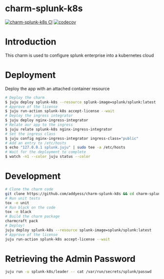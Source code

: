 # charm-splunk-k8s

[![charm-splunk-k8s CI](https://github.com/addyess/charm-splunk-k8s/actions/workflows/main.yml/badge.svg)](https://github.com/addyess/charm-splunk-k8s/actions/workflows/main.yml)
[![codecov](https://codecov.io/gh/addyess/charm-splunk-k8s/branch/main/graph/badge.svg?token=T27QYE2PCI)](https://codecov.io/gh/addyess/charm-splunk-k8s)

Introduction
============

This charm is used to configure splunk enterprise into a kubernetes cloud

Deployment
==========
Deploy the app with an attached container resource
```bash
# Deploy the charm
$ juju deploy splunk-k8s --resource splunk-image=splunk/splunk:latest
# Approve of the license
$ juju run-action splunk-k8s accept-license --wait
# Deploy the ingress integrator
$ juju deploy nginx-ingress-integrator
# Relate our app to the ingress
$ juju relate splunk-k8s nginx-ingress-integrator
# Set the ingress class
$ juju config nginx-ingress-integrator ingress-class="public"
# Add an entry to /etc/hosts
$ echo "127.0.0.1 splunk.juju" | sudo tee -a /etc/hosts
# Wait for the deployment to complete
$ watch -n1 --color juju status --color

```

Development
===========
```bash
# Clone the charm code
git clone https://github.com/addyess/charm-splunk-k8s && cd charm-splunk-k8s
# Run unit tests
tox -e unit
# Run black on the code
tox -e black
# Build the charm package
charmcraft pack
# Deploy!
juju deploy splunk-k8s --resource splunk-image=splunk/splunk:latest
# Approve of the license
juju run-action splunk-k8s accept-license --wait
```

Retrieving the Admin Password
============================
```bash
juju run -u splunk-k8s/leader -- cat /var/run/secrets/splunk/passwd
```